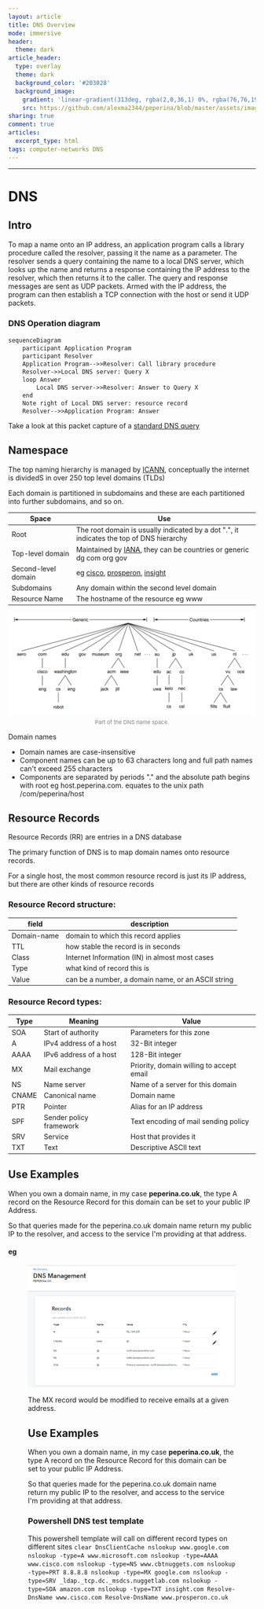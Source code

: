 ```yaml
---
layout: article
title: DNS Overview
mode: immersive
header:
  theme: dark
article_header:
  type: overlay
  theme: dark
  background_color: '#203028'
  background_image:
    gradient: 'linear-gradient(313deg, rgba(2,0,36,1) 0%, rgba(76,76,194,1) 47%, rgba(0,212,255,1) 100%)'
    src: https://github.com/alexma2344/peperina/blob/master/assets/images/don-ripper.jpg?raw=true"
sharing: true
comment: true
articles:
  excerpt_type: html
tags: computer-networks DNS
---
```


<!--more-->

---

# DNS

## Intro

To map a name onto an IP address, an application program calls a library procedure called the resolver, passing it the name as a parameter.
The resolver sends a query containing the name to a local DNS server, which looks up the name and returns a response containing the IP address to the resolver, which then returns it to the caller. The query and response messages are sent as UDP packets. Armed with the IP address, the program can then establish a TCP connection with the host or send it UDP packets.

### DNS Operation diagram
```mermaid
sequenceDiagram
    participant Application Program
    participant Resolver
    Application Program-->>Resolver: Call library procedure
    Resolver->>Local DNS server: Query X
    loop Answer
        Local DNS server->>Resolver: Answer to Query X
    end
    Note right of Local DNS server: resource record
    Resolver-->>Application Program: Answer
```


Take a look at this packet capture of a [standard DNS query](https://www.cloudshark.org/captures/13833cdd14ba)

## Namespace

The top naming hierarchy is managed by [ICANN](https://www.icann.org), conceptually the internet is dividedS in over 250 top level domains (TLDs)

Each domain is partitioned in subdomains and these are each partitioned into further subdomains, and so on.

Space | Use |
--------|------|
Root|The root domain is usually indicated by a dot ".", it indicates the top of DNS hierarchy|
Top-level domain|Maintained by [IANA](https://www.iana.org), they can be countries or generic dg com org gov|
Second-level domain|eg [cisco](https://www.cisco.com), [prosperon](https://www.prosperon.co.uk), [insight](https://www.insight.com)|
Subdomains|Any domain within the second level domain|
Resource Name|The hostname of the resource eg www|

<center><img src="https://github.com/alexma2344/peperina/blob/master/assets/images/dns-namespace.PNG?raw=true"></center>
<div style="text-align: center;">
    <span style="font-size:11px; color:grey">
        Part of the DNS name space. 
    </span>
</div>


Domain names 
- Domain names are case-insensitive
- Component names can be up to 63 characters long and full path names can't exceed 255 characters
- Components are separated by periods "." and the absolute path begins with root eg host.peperina.com. equates to the unix path /com/peperina/host



## Resource Records

Resource Records (RR) are entries in a DNS database

The primary function of DNS is to map domain names onto resource records.

For a single host, the most common resource record is just its IP address, but there are other kinds of resource records

### Resource Record structure:

field | description |
--------|------|
Domain-name|domain to which this record applies|
TTL|how stable the record is in seconds|
Class|Internet Information (IN) in almost most cases|
Type|what kind of record this is|
Value|can be a number, a domain name, or an ASCII string|


### Resource Record types:

Type | Meaning | Value
--------|------|------|
SOA | Start of authority | Parameters for this zone
A | IPv4 address of a host | 32-Bit integer
AAAA | IPv6 address of a host | 128-Bit integer
MX | Mail exchange | Priority, domain willing to accept email
NS | Name server | Name of a server for this domain
CNAME | Canonical name | Domain name
PTR | Pointer | Alias for an IP address
SPF | Sender policy framework | Text encoding of mail sending policy
SRV | Service | Host that provides it
TXT | Text | Descriptive ASCII text



## Use Examples

When you own a domain name, in my case **peperina.co.uk**, the type A record on the Resource Record for this domain can be set to your public IP Address.

So that queries made for the peperina.co.uk domain name return my public IP to the resolver, and access to the service I'm providing at that address.


#### eg
<figure class="wp-block-image"><img src="https://github.com/alexma2344/peperina/blob/master/assets/images/DNS-EG.PNG?raw=true"/>


The MX record would be modified to receive emails at a given address.





## Use Examples

When you own a domain name, in my case **peperina.co.uk**, the type A record on the Resource Record for this domain can be set to your public IP Address.

So that queries made for the peperina.co.uk domain name return my public IP to the resolver, and access to the service I'm providing at that address.


### Powershell DNS test template

This powershell template will call on different record types on different sites
``
  clear DnsClientCache
  nslookup www.google.com
  nslookup -type=A www.microsoft.com
  nslookup -type=AAAA www.cisco.com
  nslookup -type=NS www.cbtnuggets.com
  nslookup -type=PRT 8.8.8.8
  nslookup -type=MX google.com
  nslookup -type=SRV _ldap._tcp.dc._msdcs.nuggetlab.com
  nslookup -type=SOA amazon.com
  nslookup -type=TXT insight.com
  Resolve-DnsName www.cisco.com
  Resolve-DnsName www.prosperon.co.uk
``
